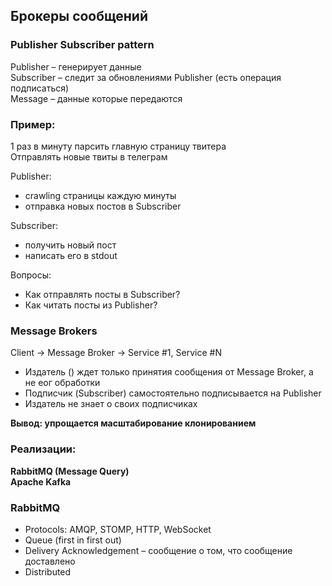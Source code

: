## Брокеры сообщений

### Publisher Subscriber pattern

Publisher – генерирует данные<br>
Subscriber – следит за обновлениями Publisher (есть операция подписаться)<br>
Message – данные которые передаются

### Пример:<br>

1 раз в минуту парсить главную страницу твитера<br>
Отправлять новые твиты в телеграм

Publisher:

+ crawling страницы каждую минуты
+ отправка новых постов в Subscriber

Subscriber:

+ получить новый пост
+ написать его в stdout

Вопросы:

+ Как отправлять посты в Subscriber?
+ Как читать посты из Publisher?

### Message Brokers

Client -> Message Broker -> Service #1, Service #N

+ Издатель () ждет только принятия сообщения от Message Broker, а не еог обработки
+ Подписчик (Subscriber) самостоятельно подписывается на Publisher
+ Издатель не знает о своих подписчиках

**Вывод: упрощается масштабирование клонированием**

### Реализации:

**RabbitMQ (Message Query)**
<br>
**Apache Kafka**

### RabbitMQ

+ Protocols: AMQP, STOMP, HTTP, WebSocket
+ Queue (first in first out)
+ Delivery Acknowledgement – сообщение о том, что сообщение доставлено
+ Distributed